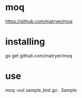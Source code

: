 # moq
https://github.com/matryer/moq

# installing
go get github.com/matryer/moq

# use
moq -out sample_test.go . Sample 
